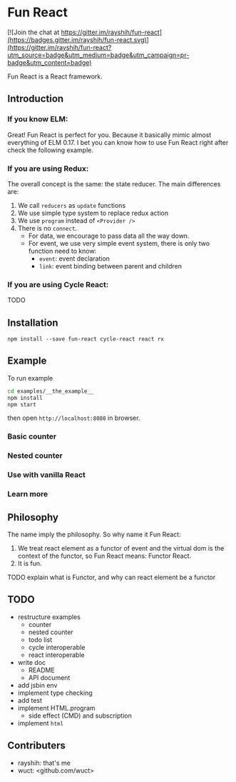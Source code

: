 # Fun React

[![Join the chat at https://gitter.im/rayshih/fun-react](https://badges.gitter.im/rayshih/fun-react.svg)](https://gitter.im/rayshih/fun-react?utm_source=badge&utm_medium=badge&utm_campaign=pr-badge&utm_content=badge)

Fun React is a React framework.

## Introduction

### If you know ELM:

Great! Fun React is perfect for you. Because it basically mimic almost everything of ELM 0.17. I bet you can know how to use Fun React right after check the following example.

### If you are using Redux:

The overall concept is the same: the state reducer. The main differences are:

1. We call `reducers` as `update` functions
2. We use simple type system to replace redux action
3. We use `program` instead of `<Provider />`
4. There is no `connect`.
	- For data, we encourage to pass data all the way down.
	- For event, we use very simple event system, there is only two function need to know:
		- `event`: event declaration
		- `link`: event binding between parent and children

### If you are using Cycle React:

TODO

## Installation

```
npm install --save fun-react cycle-react react rx
```

## Example

To run example

```bash
cd examples/__the_example__
npm install
npm start
```

then open `http://localhost:8080` in browser.

### Basic counter

### Nested counter

### Use with vanilla React

### Learn more

## Philosophy

The name imply the philosophy. So why name it Fun React:

1. We treat react element as a functor of event and the virtual dom is the context of the functor, so Fun React means: Functor React.
2. It is fun.

TODO explain what is Functor, and why can react element be a functor

## TODO

- restructure examples
	- counter
	- nested counter
	- todo list
	- cycle interoperable
	- react interoperable
- write doc
	- README
	- API document
- add jsbin env
- implement type checking
- add test
- implement HTML.program
	- side effect (CMD) and subscription
- implement `html`

## Contributers

- rayshih: that's me
- wuct: <github.com/wuct>
